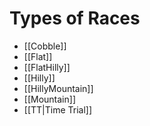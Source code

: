 # Types of Races

* [[Cobble]]
* [[Flat]]
* [[FlatHilly]]
* [[Hilly]]
* [[HillyMountain]]
* [[Mountain]]
* [[TT|Time Trial]]